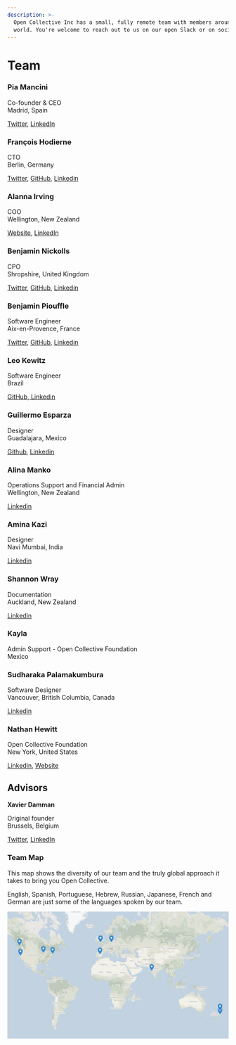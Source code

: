 ```yaml
---
description: >-
  Open Collective Inc has a small, fully remote team with members around the
  world. You're welcome to reach out to us on our open Slack or on social media.
---
```


# Team

### **Pia Mancini**

Co-founder & CEO  
Madrid, Spain

[Twitter](https://twitter.com/piamancini%20), [LinkedIn](https://www.linkedin.com/in/piamancini/)

### **François Hodierne**

CTO  
Berlin, Germany

[Twitter](https://twitter.com/znarf), [GitHub](https://github.com/znarf), [Linkedin ](https://www.linkedin.com/in/francoishodierne/)

### **Alanna Irving**

COO  
Wellington, New Zealand

[Website](https://alanna.space), [LinkedIn](https://www.linkedin.com/in/alannairving83/)

### **Benjamin Nickolls**

CPO  
Shropshire, United Kingdom

[Twitter](https://twitter.com/BenJam), [GitHub](https://github.com/BenJam), [Linkedin](https://www.linkedin.com/in/benjamuk/)

### **Benjamin Piouffle**

Software Engineer  
Aix-en-Provence, France

[Twitter](https://twitter.com/betree83), [GitHub](https://github.com/Betree), [Linkedin ](https://www.linkedin.com/in/benjaminpiouffle/)

### **Leo Kewitz**

Software Engineer  
Brazil

[GitHub](https://github.com/kewitz),[ Linkedin](https://www.linkedin.com/in/kewitz/)

### **Guillermo Esparza**

Designer  
Guadalajara, Mexico

[Github](https://github.com/Memo-Es), [Linkedin](https://www.linkedin.com/in/memo-es/)

### **Alina Manko**

Operations Support and Financial Admin  
Wellington, New Zealand

[Linkedin ](https://www.linkedin.com/in/alinamanko/)

### **Amina Kazi**

Designer  
Navi Mumbai, India

[Linkedin](https://www.linkedin.com/in/amina-kazi-a97b47158/)

### Shannon Wray

Documentation  
Auckland, New Zealand

[Linkedin ](https://www.linkedin.com/in/shannonwray)

### Kayla 

Admin Support - Open Collective Foundation   
Mexico

### Sudharaka Palamakumbura

Software Designer  
Vancouver, British Columbia, Canada 

[Linkedin ](https://www.linkedin.com/in/sudharakap/)

### Nathan Hewitt

Open Collective Foundation   
New York, United States

[Linkedin](https://www.linkedin.com/in/nthnh/), [Website](https://natehn.com/)

## Advisors

**Xavier Damman**

Original founder  
Brussels, Belgium

[Twitter](https://twitter.com/xdamman), [LinkedIn](https://www.linkedin.com/in/xavierdamman)

### Team Map

This map shows the diversity of our team and the truly global approach it takes to bring you Open Collective. 

English, Spanish, Portuguese, Hebrew, Russian, Japanese, French and German are just some of the languages spoken by our team. 

![](../.gitbook/assets/about_team_map_2021-08-18.png)

